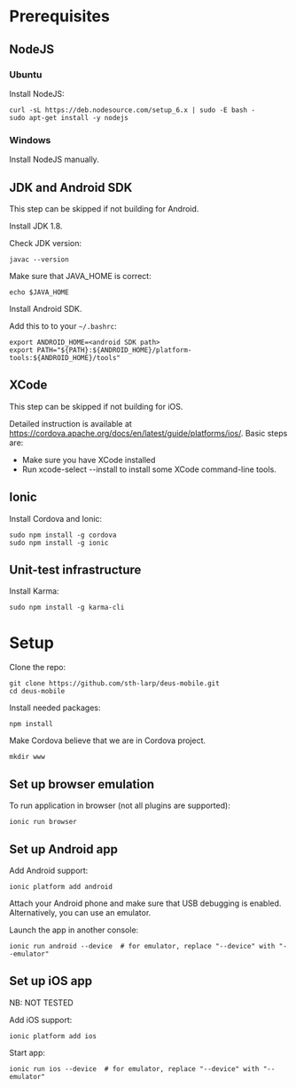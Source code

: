 # Prerequisites

## NodeJS

### Ubuntu

Install NodeJS:

    curl -sL https://deb.nodesource.com/setup_6.x | sudo -E bash -
    sudo apt-get install -y nodejs

### Windows

Install NodeJS manually.

## JDK and Android SDK

This step can be skipped if not building for Android.

Install JDK 1.8.

Check JDK version:

    javac --version

Make sure that JAVA_HOME is correct:

    echo $JAVA_HOME

Install Android SDK.

Add this to to your `~/.bashrc`:

    export ANDROID_HOME=<android SDK path>
    export PATH="${PATH}:${ANDROID_HOME}/platform-tools:${ANDROID_HOME}/tools"

## XCode

This step can be skipped if not building for iOS.

Detailed instruction is available at https://cordova.apache.org/docs/en/latest/guide/platforms/ios/.
Basic steps are:
 * Make sure you have XCode installed
 * Run xcode-select --install to install some XCode command-line tools.

## Ionic

Install Cordova and Ionic:

    sudo npm install -g cordova
    sudo npm install -g ionic

## Unit-test infrastructure

Install Karma:

    sudo npm install -g karma-cli

# Setup

Clone the repo:

    git clone https://github.com/sth-larp/deus-mobile.git
    cd deus-mobile

Install needed packages:

    npm install

Make Cordova believe that we are in Cordova project.

    mkdir www

## Set up browser emulation

To run application in browser (not all plugins are supported):
    
    ionic run browser

## Set up Android app

Add Android support:

    ionic platform add android

Attach your Android phone and make sure that USB debugging is enabled. Alternatively, you can use an emulator.

Launch the app in another console:

    ionic run android --device  # for emulator, replace "--device" with "--emulator"

## Set up iOS app

NB: NOT TESTED

Add iOS support:

    ionic platform add ios

Start app:

    ionic run ios --device  # for emulator, replace "--device" with "--emulator"

